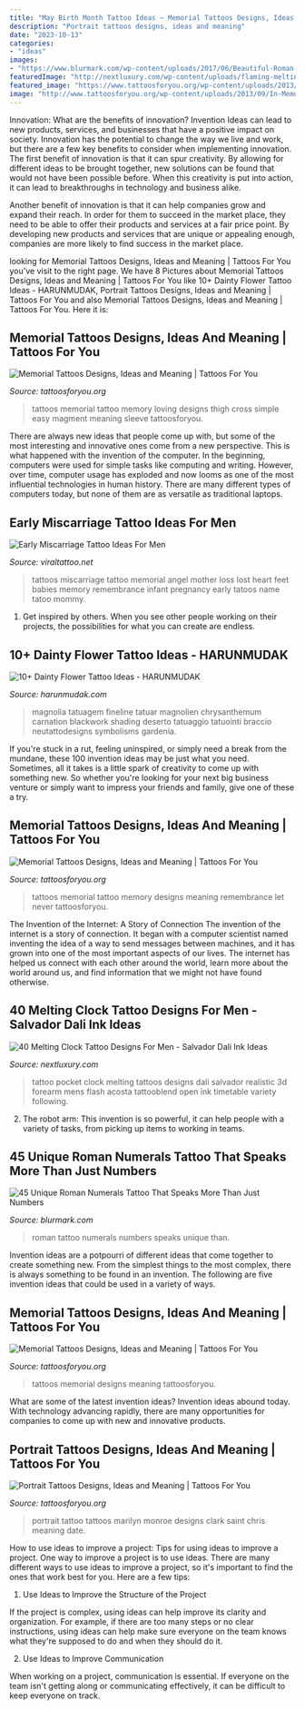 ```yaml
---
title: "May Birth Month Tattoo Ideas ~ Memorial Tattoos Designs, Ideas And Meaning"
description: "Portrait tattoos designs, ideas and meaning"
date: "2023-10-13"
categories:
- "ideas"
images:
- "https://www.blurmark.com/wp-content/uploads/2017/06/Beautiful-Roman-Numerals-Tattoo.jpg"
featuredImage: "http://nextluxury.com/wp-content/uploads/flaming-melting-clock-mens-realistic-3d-forearm-tattoo.jpg"
featured_image: "https://www.tattoosforyou.org/wp-content/uploads/2013/09/Memorial-Tattoos-For-Men.jpg"
image: "http://www.tattoosforyou.org/wp-content/uploads/2013/09/In-Memory-of-Tattoo-768x1024.jpg"
---
```



Innovation: What are the benefits of innovation?
Invention Ideas can lead to new products, services, and businesses that have a positive impact on society. Innovation has the potential to change the way we live and work, but there are a few key benefits to consider when implementing innovation. 
The first benefit of innovation is that it can spur creativity. By allowing for different ideas to be brought together, new solutions can be found that would not have been possible before. When this creativity is put into action, it can lead to breakthroughs in technology and business alike. 

Another benefit of innovation is that it can help companies grow and expand their reach. In order for them to succeed in the market place, they need to be able to offer their products and services at a fair price point. By developing new products and services that are unique or appealing enough, companies are more likely to find success in the market place.

	

		
looking for Memorial Tattoos Designs, Ideas and Meaning | Tattoos For You you've visit to the right page. We have 8 Pictures about Memorial Tattoos Designs, Ideas and Meaning | Tattoos For You like 10+ Dainty Flower Tattoo Ideas - HARUNMUDAK, Portrait Tattoos Designs, Ideas and Meaning | Tattoos For You and also Memorial Tattoos Designs, Ideas and Meaning | Tattoos For You. Here it is:
		
    
## Memorial Tattoos Designs, Ideas And Meaning | Tattoos For You

<img loading=lazy src="http://www.tattoosforyou.org/wp-content/uploads/2013/09/Loving-Memory-Tattoos.jpg" onerror="this.onerror=null;this.src='https://tse2.mm.bing.net/th?id=OIP.sDyZq0Dw7mqZggvkAurGLQHaMZ&amp;pid=15.1';" alt="Memorial Tattoos Designs, Ideas and Meaning | Tattoos For You">

_Source: tattoosforyou.org_

>tattoos memorial tattoo memory loving designs thigh cross simple easy magment meaning sleeve tattoosforyou. 

	

There are always new ideas that people come up with, but some of the most interesting and innovative ones come from a new perspective. This is what happened with the invention of the computer. In the beginning, computers were used for simple tasks like computing and writing. However, over time, computer usage has exploded and now looms as one of the most influential technologies in human history. There are many different types of computers today, but none of them are as versatile as traditional laptops.

    
## Early Miscarriage Tattoo Ideas For Men

<img loading=lazy src="https://i.pinimg.com/originals/92/10/81/9210818f78ce648aa6abe0a5fae0256c.jpg" onerror="this.onerror=null;this.src='https://tse4.mm.bing.net/th?id=OIP.3oH2J2Hcrxm4BAYFafpZDgHaJ4&amp;pid=15.1';" alt="Early Miscarriage Tattoo Ideas For Men">

_Source: viraltattoo.net_

>tattoos miscarriage tattoo memorial angel mother loss lost heart feet babies memory remembrance infant pregnancy early tatoos name tatoo mommy. 

	

1. Get inspired by others. When you see other people working on their projects, the possibilities for what you can create are endless.

    
## 10+ Dainty Flower Tattoo Ideas - HARUNMUDAK

<img loading=lazy src="https://harunmudak.com/wp-content/uploads/2020/07/magnolia-flower-tattoo-14-1024x1024.jpg" onerror="this.onerror=null;this.src='https://tse4.mm.bing.net/th?id=OIP.OiHGgPq97yN-h3eA3OACewHaHa&amp;pid=15.1';" alt="10+ Dainty Flower Tattoo Ideas - HARUNMUDAK">

_Source: harunmudak.com_

>magnolia tatuagem fineline tatuar magnolien chrysanthemum carnation blackwork shading deserto tatuaggio tatuointi braccio neutattodesigns symbolisms gardenia. 

	

If you're stuck in a rut, feeling uninspired, or simply need a break from the mundane, these 100 invention ideas may be just what you need. Sometimes, all it takes is a little spark of creativity to come up with something new. So whether you're looking for your next big business venture or simply want to impress your friends and family, give one of these a try.

    
## Memorial Tattoos Designs, Ideas And Meaning | Tattoos For You

<img loading=lazy src="http://www.tattoosforyou.org/wp-content/uploads/2013/09/In-Memory-of-Tattoo-768x1024.jpg" onerror="this.onerror=null;this.src='https://tse3.mm.bing.net/th?id=OIP.S1PcYgy4-zsc2wJgJCUiNQHaJ4&amp;pid=15.1';" alt="Memorial Tattoos Designs, Ideas and Meaning | Tattoos For You">

_Source: tattoosforyou.org_

>tattoos memorial tattoo memory designs meaning remembrance let never tattoosforyou. 

	

The Invention of the Internet: A Story of Connection
The invention of the internet is a story of connection. It began with a computer scientist named inventing the idea of a way to send messages between machines, and it has grown into one of the most important aspects of our lives. The internet has helped us connect with each other around the world, learn more about the world around us, and find information that we might not have found otherwise.

    
## 40 Melting Clock Tattoo Designs For Men - Salvador Dali Ink Ideas

<img loading=lazy src="http://nextluxury.com/wp-content/uploads/flaming-melting-clock-mens-realistic-3d-forearm-tattoo.jpg" onerror="this.onerror=null;this.src='https://tse2.mm.bing.net/th?id=OIP.yQ_W_lR45ZVKQ_j2SudtNAAAAA&amp;pid=15.1';" alt="40 Melting Clock Tattoo Designs For Men - Salvador Dali Ink Ideas">

_Source: nextluxury.com_

>tattoo pocket clock melting tattoos designs dali salvador realistic 3d forearm mens flash acosta tattooblend open ink timetable variety following. 

	

2. The robot arm: This invention is so powerful, it can help people with a variety of tasks, from picking up items to working in teams.

    
## 45 Unique Roman Numerals Tattoo That Speaks More Than Just Numbers

<img loading=lazy src="https://www.blurmark.com/wp-content/uploads/2017/06/Beautiful-Roman-Numerals-Tattoo.jpg" onerror="this.onerror=null;this.src='https://tse1.mm.bing.net/th?id=OIP.tLi8qGr2FNGcBt4T5wPKKAHaFj&amp;pid=15.1';" alt="45 Unique Roman Numerals Tattoo That Speaks More Than Just Numbers">

_Source: blurmark.com_

>roman tattoo numerals numbers speaks unique than. 

	

Invention ideas are a potpourri of different ideas that come together to create something new. From the simplest things to the most complex, there is always something to be found in an invention. The following are five invention ideas that could be used in a variety of ways.

    
## Memorial Tattoos Designs, Ideas And Meaning | Tattoos For You

<img loading=lazy src="https://www.tattoosforyou.org/wp-content/uploads/2013/09/Memorial-Tattoos-For-Men.jpg" onerror="this.onerror=null;this.src='https://tse4.mm.bing.net/th?id=OIP.HDXP1szaKtin_5cr-GOr4wHaNI&amp;pid=15.1';" alt="Memorial Tattoos Designs, Ideas and Meaning | Tattoos For You">

_Source: tattoosforyou.org_

>tattoos memorial designs meaning tattoosforyou. 

	

What are some of the latest invention ideas?
Invention ideas abound today. With technology advancing rapidly, there are many opportunities for companies to come up with new and innovative products.

    
## Portrait Tattoos Designs, Ideas And Meaning | Tattoos For You

<img loading=lazy src="http://www.tattoosforyou.org/wp-content/uploads/2013/11/Portrait-Tattoo-Ideas.jpg" onerror="this.onerror=null;this.src='https://tse2.mm.bing.net/th?id=OIP.nwx5ZfJ6nIxJtkeTJcGkCwHaLI&amp;pid=15.1';" alt="Portrait Tattoos Designs, Ideas and Meaning | Tattoos For You">

_Source: tattoosforyou.org_

>portrait tattoo tattoos marilyn monroe designs clark saint chris meaning date. 

	

How to use ideas to improve a project: Tips for using ideas to improve a project.
One way to improve a project is to use ideas. There are many different ways to use ideas to improve a project, so it's important to find the ones that work best for you. Here are a few tips:
1. Use Ideas to Improve the Structure of the Project

If the project is complex, using ideas can help improve its clarity and organization. For example, if there are too many steps or no clear instructions, using ideas can help make sure everyone on the team knows what they're supposed to do and when they should do it.

2. Use Ideas to Improve Communication

When working on a project, communication is essential. If everyone on the team isn't getting along or communicating effectively, it can be difficult to keep everyone on track.

